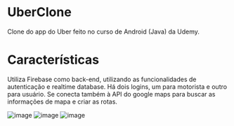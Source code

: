 # UberClone
Clone do app do Uber feito no curso de Android (Java) da Udemy.

# Características
Utiliza Firebase como back-end, utilizando as funcionalidades de autenticação e realtime database.
Há dois logins, um para motorista e outro para usuário. Se conecta também à API do google maps para buscar as informações de mapa e criar as rotas.

![image](https://user-images.githubusercontent.com/19801337/139759636-a5e6d411-97e9-4266-b5a4-da133807ae53.png)
![image](https://user-images.githubusercontent.com/19801337/139759491-b36de249-5ee1-4b5a-a1e0-4f5340e980e4.png)
![image](https://user-images.githubusercontent.com/19801337/139759621-971a2070-3126-4a24-a9ac-a61d86a86835.png)
